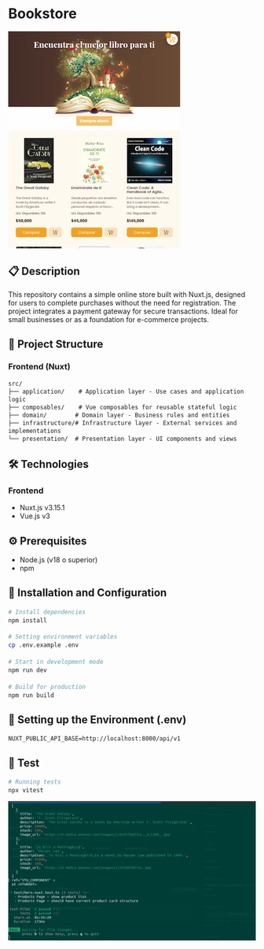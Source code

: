 # Bookstore

![Bookstore Page](https://raw.githubusercontent.com/david-fb/Bookstore/refs/heads/main/public/page.webp)

## 📋 Description
This repository contains a simple online store built with Nuxt.js, designed for users to complete purchases without the need for registration. The project integrates a payment gateway for secure transactions. Ideal for small businesses or as a foundation for e-commerce projects.

## 🚀 Project Structure

### Frontend (Nuxt)
```
src/
├── application/    # Application layer - Use cases and application logic
├── composables/    # Vue composables for reusable stateful logic
├── domain/        # Domain layer - Business rules and entities
├── infrastructure/# Infrastructure layer - External services and implementations
└── presentation/  # Presentation layer - UI components and views        
```

## 🛠️ Technologies

### Frontend
- Nuxt.js v3.15.1
- Vue.js v3

## ⚙️ Prerequisites
- Node.js (v18 o superior)
- npm

## 🚀 Installation and Configuration

```bash
# Install dependencies
npm install

# Setting environment variables
cp .env.example .env

# Start in development mode
npm run dev

# Build for production
npm run build
```

## 🔧 Setting up the Environment (.env)
```env
NUXT_PUBLIC_API_BASE=http://localhost:8000/api/v1
```

## 🧪 Test
```bash
# Running tests
npx vitest
```

![Front test](https://raw.githubusercontent.com/david-fb/Bookstore/refs/heads/main/public/front.png)